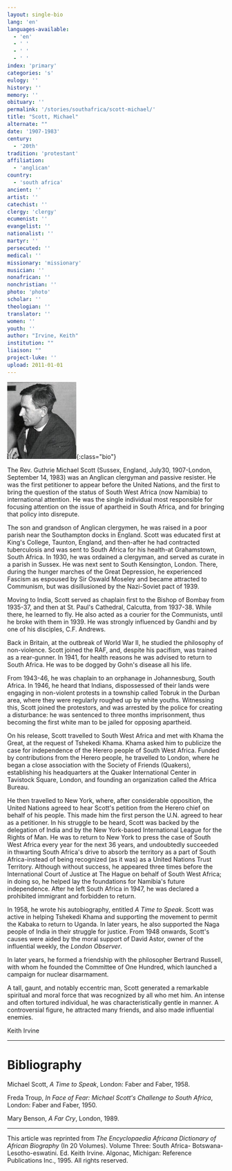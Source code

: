 ```yaml
---
layout: single-bio
lang: 'en'
languages-available:
  - 'en'
  - ' '
  - ' '
  - ' '
index: 'primary'
categories: 's'
eulogy: ''
history: ''
memory: ''
obituary: ''
permalink: '/stories/southafrica/scott-michael/'
title: "Scott, Michael"
alternate: ""
date: '1907-1983'
century:
  - '20th'
tradition: 'protestant'
affiliation:
  - 'anglican'
country:
  - 'south africa'
ancient: ''
artist: ''
catechist: ''
clergy: 'clergy'
ecumenist: ''
evangelist: ''
nationalist: ''
martyr: ''
persecuted: ''
medical: ''
missionary: 'missionary'
musician: ''
nonafrican: ''
nonchristian: ''
photo: 'photo'
scholar: ''
theologian: ''
translator: ''
women: ''
youth: ''
author: "Irvine, Keith"
institution: ""
liaison: ""
project-luke: ''
upload: 2011-01-01
---
```


![Michael Scott](/images/bio-pics/southafrica/scott-michael/scott_michael.jpg){:class="bio"}

The Rev. Guthrie Michael Scott (Sussex, England, July30, 1907-London, September 14, 1983) was an Anglican clergyman and passive resister. He was the first petitioner to appear before the United Nations, and the first to bring the question of the status of South West Africa (now Namibia) to international attention. He was the single individual most responsible for focusing attention on the issue of apartheid in South Africa, and for bringing that policy into disrepute.

The son and grandson of Anglican clergymen, he was raised in a poor parish near the Southampton docks in England. Scott was educated first at King's College, Taunton, England, and then-after he had contracted tuberculosis and was sent to South Africa for his health-at Grahamstown, South Africa. In 1930, he was ordained a clergyman, and served as curate in a parish in Sussex. He was next sent to South Kensington, London. There, during the hunger marches of the Great Depression, he experienced Fascism as espoused by Sir Oswald Moseley and became attracted to Communism, but was disillusioned by the Nazi-Soviet pact of 1939.

Moving to India, Scott served as chaplain first to the Bishop of Bombay from 1935-37, and then at St. Paul's Cathedral, Calcutta, from 1937-38. While there, he learned to fly. He also acted as a courier for the Communists, until he broke with them in 1939. He was strongly influenced by Gandhi and by one of his disciples, C.F. Andrews.

Back in Britain, at the outbreak of World War II, he studied the philosophy of non-violence. Scott joined the RAF, and, despite his pacifism, was trained as a rear-gunner. In 1941, for health reasons he was advised to return to South Africa. He was to be dogged by Gohn's disease all his life.

From 1943-46, he was chaplain to an orphanage in Johannesburg, South Africa. In 1946, he heard that Indians, dispossessed of their lands were engaging in non-violent protests in a township called Tobruk in the Durban area, where they were regularly roughed up by white youths. Witnessing this, Scott joined the protestors, and was arrested by the police for creating a disturbance: he was sentenced to three months imprisonment, thus becoming the first white man to be jailed for opposing apartheid.

On his release, Scott travelled to South West Africa and met with Khama the Great, at the request of Tshekedi Khama. Khama asked him to publicize the case for independence of the Herero people of South West Africa. Funded by contributions from the Herero people, he travelled to London, where he began a close association with the Society of Friends (Quakers), establishing his headquarters at the Quaker International Center in Tavistock Square, London, and founding an organization called the Africa Bureau.

He then travelled to New York, where, after considerable opposition, the United Nations agreed to hear Scott's petition from the Herero chief on behalf of his people. This made him the first person the U.N. agreed to hear as a petitioner. In his struggle to be heard, Scott was backed by the delegation of India and by the New York-based International League for the Rights of Man. He was to return to New York to press the case of South West Africa every year for the next 36 years, and undoubtedly succeeded in thwarting South Africa's drive to absorb the territory as a part of South Africa-instead of being recognized (as it was) as a United Nations Trust Territory. Although without success, he appeared three times before the International Court of Justice at The Hague on behalf of South West Africa; in doing so, he helped lay the foundations for Namibia's future independence. After he left South Africa in 1947, he was declared a prohibited immigrant and forbidden to return.

In 1958, he wrote his autobiography, entitled *A Time to Speak*. Scott was active in helping Tshekedi Khama and supporting the movement to permit the Kabaka to return to Uganda. In later years, he also supported the Naga people of India in their struggle for justice. From 1948 onwards, Scott's causes were aided by the moral support of David Astor, owner of the influential weekly, the *London Observer*.

In later years, he formed a friendship with the philosopher Bertrand Russell, with whom he founded the Committee of One Hundred, which launched a campaign for nuclear disarmament.

A tall, gaunt, and notably eccentric man, Scott generated a remarkable spiritual and moral force that was recognized by all who met him. An intense and often tortured individual, he was characteristically gentle in manner. A controversial figure, he attracted many friends, and also made influential enemies.

Keith Irvine

---

# Bibliography

Michael Scott, *A Time to Speak*, London: Faber and Faber, 1958.

Freda Troup, *In Face of Fear: Michael Scott's Challenge to South Africa*, London: Faber and Faber, 1950.

Mary Benson, *A Far Cry*, London, 1989.

---

This article was reprinted from *The Encyclopaedia Africana Dictionary of African Biography* (In 20 Volumes). Volume Three: South Africa- Botswana-Lesotho-eswatini. Ed. Keith Irvine. Algonac, Michigan: Reference Publications Inc., 1995.  All rights reserved.
